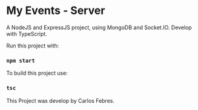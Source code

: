 # My Events - Server

A NodeJS and ExpressJS project, using MongoDB and Socket.IO.
Develop with TypeScript.

Run this project with:

### `npm start`

To build this project use:

### `tsc`

This Project was develop by Carlos Febres.
